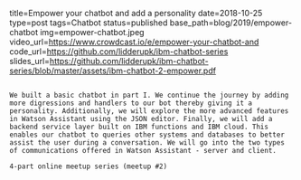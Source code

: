 title=Empower your chatbot and add a personality
date=2018-10-25
type=post
tags=Chatbot
status=published
base_path=blog/2019/empower-chatbot
img=empower-chatbot.jpeg
video_url=https://www.crowdcast.io/e/empower-your-chatbot-and
code_url=https://github.com/lidderupk/ibm-chatbot-series
slides_url=https://github.com/lidderupk/ibm-chatbot-series/blob/master/assets/ibm-chatbot-2-empower.pdf
~~~~~~

We built a basic chatbot in part I. We continue the journey by adding more digressions and handlers to our bot thereby giving it a personality. Additionally, we will explore the more advanced features in Watson Assistant using the JSON editor. Finally, we will add a backend service layer built on IBM functions and IBM cloud. This enables our chatbot to queries other systems and databases to better assist the user during a conversation. We will go into the two types of communications offered in Watson Assistant - server and client.

4-part online meetup series (meetup #2)
